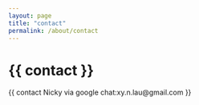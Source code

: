 ```yaml
---
layout: page
title: "contact"
permalink: /about/contact
---
```

<h1> {{ contact }} </h1>
<p> {{ contact Nicky via google chat:xy.n.lau@gmail.com }} </p>
